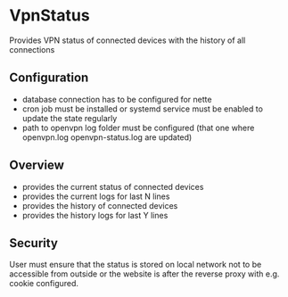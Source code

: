 # VpnStatus
Provides VPN status of connected devices with the history of all connections

## Configuration
* database connection has to be configured for nette
* cron job must be installed or systemd service must be enabled to update the state regularly
* path to openvpn log folder must be configured (that one where openvpn.log  openvpn-status.log are updated)
  
## Overview
* provides the current status of connected devices
* provides the current logs for last N lines
* provides the history of connected devices
* provides the history logs for last Y lines

## Security
User must ensure that the status is stored on local network  not to be accessible from outside or the website is after the reverse proxy with e.g. cookie configured.
